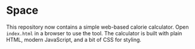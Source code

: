 # Space

This repository now contains a simple web-based calorie calculator. Open `index.html` in a browser to use the tool. The calculator is built with plain HTML, modern JavaScript, and a bit of CSS for styling.
